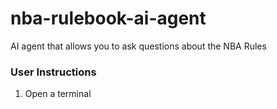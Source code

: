# nba-rulebook-ai-agent

AI agent that allows you to ask questions about the NBA Rules

### User Instructions

1. Open a terminal
